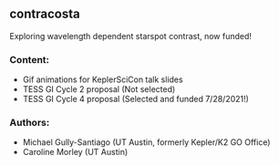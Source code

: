 contracosta
---

Exploring wavelength dependent starspot contrast, now funded!

### Content:
- Gif animations for KeplerSciCon talk slides
- TESS GI Cycle 2 proposal (Not selected)
- TESS GI Cycle 4 proposal (Selected and funded 7/28/2021!)


### Authors:
- Michael Gully-Santiago (UT Austin, formerly Kepler/K2 GO Office)
- Caroline Morley (UT Austin)
